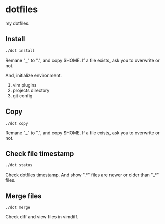 dotfiles
========

my dotfiles.

Install
-------

    ./dot install

Remane "\_" to ".", and copy $HOME.
If a file exists, ask you to overwrite or not.

And, initialize environment.
1. vim plugins
2. projects directory
3. git config

Copy
-------

    ./dot copy

Remane "\_" to ".", and copy $HOME.
If a file exists, ask you to overwrite or not.

Check file timestamp
----------

    ./dot status

Check dotfiles timestamp.
And show ".\*" files are newer or older than "\_\*" files.

Merge files
-----------

    ./dot merge

Check diff and view files in vimdiff.
